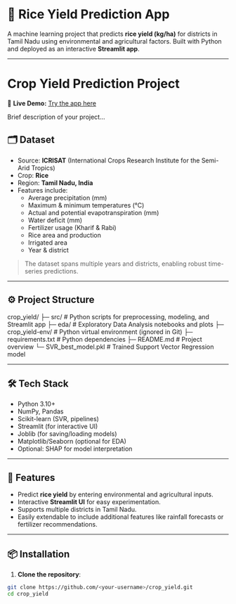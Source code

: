 # 🌾 Rice Yield Prediction App

A machine learning project that predicts **rice yield (kg/ha)** for districts in Tamil Nadu using environmental and agricultural factors. Built with Python and deployed as an interactive **Streamlit app**.

---

# Crop Yield Prediction Project

🚀 **Live Demo:** [Try the app here](https://crop-yield-vcfvgbkebwzdgcrxc3qmjx.streamlit.app)

Brief description of your project...


## 🗂️ Dataset

- Source: **ICRISAT** (International Crops Research Institute for the Semi-Arid Tropics)  
- Crop: **Rice**  
- Region: **Tamil Nadu, India**  
- Features include:
  - Average precipitation (mm)
  - Maximum & minimum temperatures (°C)
  - Actual and potential evapotranspiration (mm)
  - Water deficit (mm)
  - Fertilizer usage (Kharif & Rabi)
  - Rice area and production
  - Irrigated area
  - Year & district

> The dataset spans multiple years and districts, enabling robust time-series predictions.

---

## ⚙️ Project Structure

crop_yield/
├─ src/ # Python scripts for preprocessing, modeling, and Streamlit app
├─ eda/ # Exploratory Data Analysis notebooks and plots
├─ crop_yield-env/ # Python virtual environment (ignored in Git)
├─ requirements.txt # Python dependencies
├─ README.md # Project overview
└─ SVR_best_model.pkl # Trained Support Vector Regression model



---

## 🛠️ Tech Stack

- Python 3.10+
- NumPy, Pandas
- Scikit-learn (SVR, pipelines)
- Streamlit (for interactive UI)
- Joblib (for saving/loading models)
- Matplotlib/Seaborn (optional for EDA)
- Optional: SHAP for model interpretation

---

## 🚀 Features

- Predict **rice yield** by entering environmental and agricultural inputs.
- Interactive **Streamlit UI** for easy experimentation.
- Supports multiple districts in Tamil Nadu.
- Easily extendable to include additional features like rainfall forecasts or fertilizer recommendations.

---

## 📦 Installation

1. **Clone the repository**:

```bash
git clone https://github.com/<your-username>/crop_yield.git
cd crop_yield
